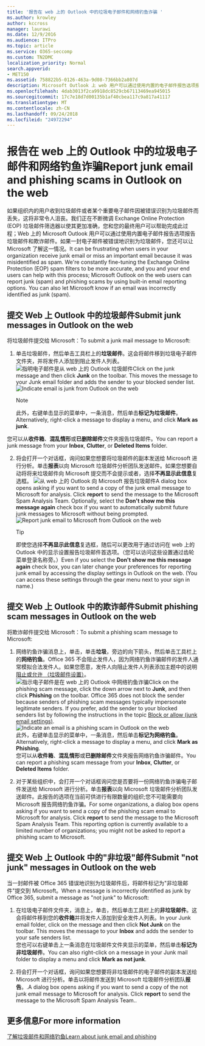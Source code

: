 ```yaml
---
title: '报告在 web 上的 Outlook 中的垃圾电子邮件和网络钓鱼诈骗 '
ms.author: krowley
author: kccross
manager: laurawi
ms.date: 12/9/2016
ms.audience: ITPro
ms.topic: article
ms.service: O365-seccomp
ms.custom: TN2DMC
localization_priority: Normal
search.appverid:
- MET150
ms.assetid: 758822b5-0126-463a-9d08-7366bb2a807d
description: Microsoft Outlook 上 web 用户可以通过使用内置的电子邮件报告选项报告垃圾邮件和网络钓鱼诈骗。您还可以让 Microsoft 知道是否电子邮件被错误地标识为垃圾邮件。
ms.openlocfilehash: 4dab3013f2ca9918dc8529cb67113469ea945015
ms.sourcegitcommit: 17c7e18d7d00135b1af40cbea117c9a817a41117
ms.translationtype: MT
ms.contentlocale: zh-CN
ms.lasthandoff: 09/24/2018
ms.locfileid: "24972294"
---
```

# <a name="report-junk-email-and-phishing-scams-in-outlook-on-the-web"></a><span data-ttu-id="3aceb-104">报告在 web 上的 Outlook 中的垃圾电子邮件和网络钓鱼诈骗</span><span class="sxs-lookup"><span data-stu-id="3aceb-104">Report junk email and phishing scams in Outlook on the web</span></span> 

<span data-ttu-id="3aceb-p102">如果组织内的用户收到垃圾邮件或者某个重要电子邮件因被错误识别为垃圾邮件而丢失，这将非常令人沮丧。我们正在不断微调 Exchange Online Protection (EOP) 垃圾邮件筛选器以使其更加准确，您和您的最终用户可以帮助完成此过程；Web 上的 Microsoft Outlook 用户可以通过使用内置电子邮件报告选项报告垃圾邮件和欺诈邮件。如果一封电子邮件被错误地识别为垃圾邮件，您还可以让 Microsoft 了解这一情况。</span><span class="sxs-lookup"><span data-stu-id="3aceb-p102">It can be frustrating when users in your organization receive junk email or miss an important email because it was misidentified as spam. We're constantly fine-tuning the Exchange Online Protection (EOP) spam filters to be more accurate, and you and your end users can help with this process; Microsoft Outlook on the web users can report junk (spam) and phishing scams by using built-in email reporting options. You can also let Microsoft know if an email was incorrectly identified as junk (spam).</span></span>
  
## <a name="submit-junk-messages-in-outlook-on-the-web"></a><span data-ttu-id="3aceb-108">提交 Web 上 Outlook 中的垃圾邮件</span><span class="sxs-lookup"><span data-stu-id="3aceb-108">Submit junk messages in Outlook on the web</span></span>

<span data-ttu-id="3aceb-109">将垃圾邮件提交给 Microsoft：</span><span class="sxs-lookup"><span data-stu-id="3aceb-109">To submit a junk mail message to Microsoft:</span></span>
  
1. <span data-ttu-id="3aceb-p103">单击垃圾邮件，然后单击工具栏上的**垃圾邮件**。这会将邮件移到垃圾电子邮件文件夹，并将发件人添加到阻止发件人列表。 ![指明电子邮件是从 web 上的 Outlook 垃圾邮件](media/a10ae792-aab6-4374-a041-6c3f732eb2e3.png)</span><span class="sxs-lookup"><span data-stu-id="3aceb-p103">Click on the junk message and then click **Junk** on the toolbar. This moves the message to your Junk email folder and adds the sender to your blocked sender list.  ![Indicate email is junk from Outlook on the web](media/a10ae792-aab6-4374-a041-6c3f732eb2e3.png)</span></span>
  
    > [!NOTE]
    > <span data-ttu-id="3aceb-113">此外，右键单击显示的菜单中，一条消息，然后单击**标记为垃圾邮件**。</span><span class="sxs-lookup"><span data-stu-id="3aceb-113">Alternatively, right-click a message to display a menu, and click **Mark as junk**.</span></span> 
  
<span data-ttu-id="3aceb-114">您可以从**收件箱**、**混乱情形**或**已删除邮件**文件夹报告垃圾邮件。</span><span class="sxs-lookup"><span data-stu-id="3aceb-114">You can report a junk message from your **Inbox**, **Clutter**, or **Deleted Items** folder.</span></span> 
  
2. <span data-ttu-id="3aceb-p104">将会打开一个对话框，询问如果您想要将垃圾邮件的副本发送给 Microsoft 进行分析。单击**报表**以向 Microsoft 垃圾邮件分析团队发送邮件。如果您想要自动将将来垃圾邮件向 Microsoft 提交而不会提示或者，选择**不再显示此信息**复选框。 ![从 web 上的 Outlook 向 Microsoft 报告垃圾邮件](media/e8d3a9f9-6eb6-4309-ba6d-643dffdb6a33.png)</span><span class="sxs-lookup"><span data-stu-id="3aceb-p104">A dialog box opens asking if you want to send a copy of the junk email message to Microsoft for analysis. Click **report** to send the message to the Microsoft Spam Analysis Team. Optionally, select the **Don't show me this message again** check box if you want to automatically submit future junk messages to Microsoft without being prompted.  ![Report junk email to Microsoft from Outlook on the web](media/e8d3a9f9-6eb6-4309-ba6d-643dffdb6a33.png)</span></span>
  
    > [!TIP]
    > <span data-ttu-id="3aceb-p105">即使您选择**不再显示此信息**复选框，随后可以更改用于通过访问在 web 上的 Outlook 中的显示设置报告垃圾邮件首选项。（您可以访问这些设置通过齿轮菜单登录名称旁。）</span><span class="sxs-lookup"><span data-stu-id="3aceb-p105">Even if you select the **Don't show me this message again** check box, you can later change your preferences for reporting junk email by accessing the display settings in Outlook on the web. (You can access these settings through the gear menu next to your sign in name.)</span></span> 
  
## <a name="submit-phishing-scam-messages-in-outlook-on-the-web"></a><span data-ttu-id="3aceb-121">提交 Web 上 Outlook 中的欺诈邮件</span><span class="sxs-lookup"><span data-stu-id="3aceb-121">Submit phishing scam messages in Outlook on the web</span></span>

<span data-ttu-id="3aceb-122">将欺诈邮件提交给 Microsoft：</span><span class="sxs-lookup"><span data-stu-id="3aceb-122">To submit a phishing scam message to Microsoft:</span></span>
  
1. <span data-ttu-id="3aceb-p106">网络钓鱼诈骗消息上，单击，单击**垃圾**，旁边的向下箭头，然后单击工具栏上的**网络钓鱼**。Office 365 不会阻止发件人，因为网络钓鱼诈骗邮件的发件人通常模拟合法发件人。如果您愿意，发件人向阻止发件人列表添加主题中的说明[阻止或允许 （垃圾邮件设置）](https://go.microsoft.com/fwlink/?LinkId=627572)。![指示电子邮件是在 web 上的 Outlook 中网络钓鱼诈骗](media/959bb577-341c-41ee-a159-e46600b2cf8a.png)</span><span class="sxs-lookup"><span data-stu-id="3aceb-p106">Click on the phishing scam message, click the down arrow next to **Junk**, and then click **Phishing** on the toolbar. Office 365 does not block the sender because senders of phishing scam messages typically impersonate legitimate senders. If you prefer, add the sender to your blocked senders list by following the instructions in the topic [Block or allow (junk email settings)](https://go.microsoft.com/fwlink/?LinkId=627572). ![Indicate an email is a phishing scam in Outlook on the web](media/959bb577-341c-41ee-a159-e46600b2cf8a.png)</span></span><br/><span data-ttu-id="3aceb-127">此外，右键单击显示的菜单中，一条消息，然后单击**标记为网络钓鱼**。</span><span class="sxs-lookup"><span data-stu-id="3aceb-127">Alternatively, right-click a message to display a menu, and click **Mark as Phishing**.</span></span><br/><span data-ttu-id="3aceb-128">您可以从**收件箱**、**混乱情形**或**已删除邮件**文件夹报告网络钓鱼诈骗邮件。</span><span class="sxs-lookup"><span data-stu-id="3aceb-128">You can report a phishing scam message from your **Inbox**, **Clutter**, or **Deleted Items** folder.</span></span> 
  
2. <span data-ttu-id="3aceb-p107">对于某些组织中，会打开一个对话框询问您是否要将一份网络钓鱼诈骗电子邮件发送给 Microsoft 进行分析。单击**报表**以向 Microsoft 垃圾邮件分析团队发送邮件。此报告的选项在当前可供进行有限数量的组织;您不可能需要向 Microsoft 报告网络钓鱼诈骗。</span><span class="sxs-lookup"><span data-stu-id="3aceb-p107">For some organizations, a dialog box opens asking if you want to send a copy of the phishing scam email to Microsoft for analysis. Click **report** to send the message to the Microsoft Spam Analysis Team. This reporting option is currently available to a limited number of organizations; you might not be asked to report a phishing scam to Microsoft.</span></span> 
    
## <a name="submit-not-junk-messages-in-outlook-on-the-web"></a><span data-ttu-id="3aceb-132">提交 Web 上 Outlook 中的"非垃圾"邮件</span><span class="sxs-lookup"><span data-stu-id="3aceb-132">Submit "not junk" messages in Outlook on the web</span></span>

<span data-ttu-id="3aceb-133">当一封邮件被 Office 365 错误地识别为垃圾邮件后，将邮件标记为"非垃圾邮件"提交到 Microsoft。</span><span class="sxs-lookup"><span data-stu-id="3aceb-133">When a message is incorrectly identified as junk by Office 365, submit a message as "not junk" to Microsoft:</span></span>
  
1. <span data-ttu-id="3aceb-p108">在垃圾电子邮件文件夹，消息上，单击，然后单击工具栏上的**非垃圾邮件**。这会将邮件移到您的**收件箱**并将发件人添加到安全发件人列表。</span><span class="sxs-lookup"><span data-stu-id="3aceb-p108">In your Junk email folder, click on the message and then click **Not Junk** on the toolbar. This moves the message to your **Inbox** and adds the sender to your safe senders list. </span></span><br/><span data-ttu-id="3aceb-136">您也可以右键单击上一条消息在垃圾邮件文件夹显示的菜单，然后单击**标记为非垃圾邮件**。</span><span class="sxs-lookup"><span data-stu-id="3aceb-136">You can also right-click on a message in your Junk mail folder to display a menu and click **Mark as not junk**.</span></span> 
  
2. <span data-ttu-id="3aceb-p109">将会打开一个对话框，询问如果您想要将非垃圾邮件的电子邮件的副本发送给 Microsoft 进行分析。单击以将邮件发送到 Microsoft 垃圾邮件分析团队**报告**。.</span><span class="sxs-lookup"><span data-stu-id="3aceb-p109">A dialog box opens asking if you want to send a copy of the not junk email message to Microsoft for analysis. Click **report** to send the message to the Microsoft Spam Analysis Team..</span></span> 
    
## <a name="for-more-information"></a><span data-ttu-id="3aceb-139">更多信息</span><span class="sxs-lookup"><span data-stu-id="3aceb-139">For more information</span></span>

[<span data-ttu-id="3aceb-140">了解垃圾邮件和网络钓鱼</span><span class="sxs-lookup"><span data-stu-id="3aceb-140">Learn about junk email and phishing</span></span>](https://go.microsoft.com/fwlink/p/?LinkId=270068)
  
  

